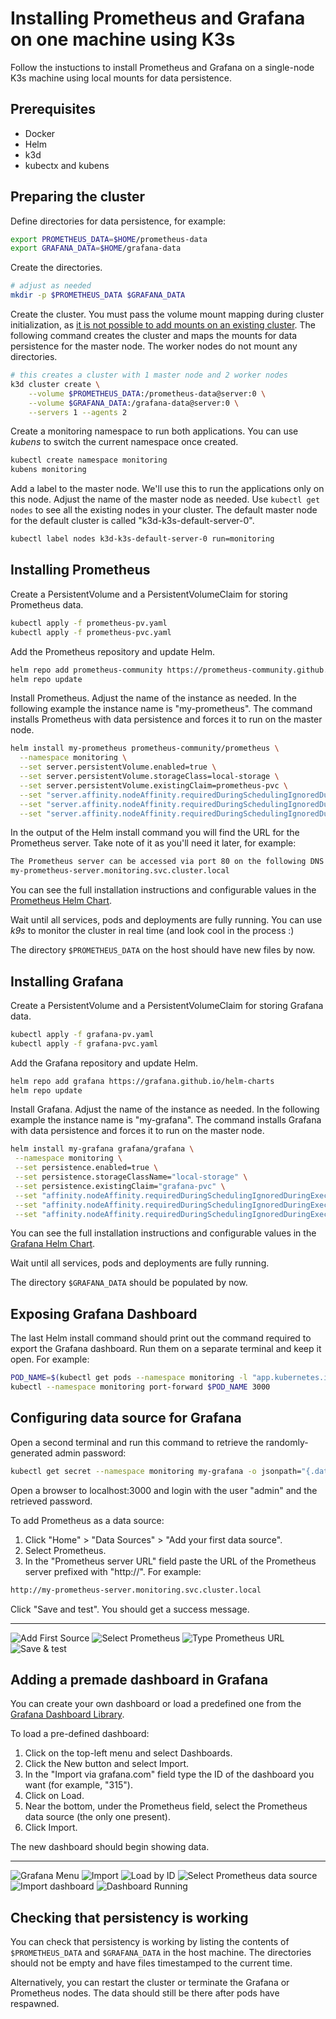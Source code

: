 # Installing Prometheus and Grafana on one machine using K3s 

Follow the instuctions to install Prometheus and Grafana on a single-node K3s machine using local mounts for data persistence.

## Prerequisites

- Docker
- Helm
- k3d
- kubectx and kubens

## Preparing the cluster

Define directories for data persistence, for example:

```bash
export PROMETHEUS_DATA=$HOME/prometheus-data
export GRAFANA_DATA=$HOME/grafana-data
```

Create the directories.

```bash
# adjust as needed
mkdir -p $PROMETHEUS_DATA $GRAFANA_DATA
```

Create the cluster. You must pass the volume mount mapping during cluster initialization, as [it is not possible to add mounts on an existing cluster](https://github.com/k3d-io/k3d/issues/566). The following command creates the cluster and maps the mounts for data persistence for the master node. The worker nodes do not mount any directories.

```bash
# this creates a cluster with 1 master node and 2 worker nodes
k3d cluster create \
    --volume $PROMETHEUS_DATA:/prometheus-data@server:0 \
    --volume $GRAFANA_DATA:/grafana-data@server:0 \
    --servers 1 --agents 2
```

Create a monitoring namespace to run both applications. You can use *kubens* to switch the current namespace once created.

```bash
kubectl create namespace monitoring
kubens monitoring
```

Add a label to the master node. We'll use this to run the applications only on this node. Adjust the name of the master node as needed. Use `kubectl get nodes` to see all the existing nodes in your cluster. The default master node for the default cluster is called "k3d-k3s-default-server-0".

```bash
kubectl label nodes k3d-k3s-default-server-0 run=monitoring
```

## Installing Prometheus

Create a PersistentVolume and a PersistentVolumeClaim for storing Prometheus data.

```bash
kubectl apply -f prometheus-pv.yaml 
kubectl apply -f prometheus-pvc.yaml
```

Add the Prometheus repository and update Helm.

```bash
helm repo add prometheus-community https://prometheus-community.github.io/helm-charts
helm repo update
```

Install Prometheus. Adjust the name of the instance as needed. In the following example the instance name is "my-prometheus". The command installs Prometheus with data persistence and forces it to run on the master node.

```bash
helm install my-prometheus prometheus-community/prometheus \
  --namespace monitoring \
  --set server.persistentVolume.enabled=true \
  --set server.persistentVolume.storageClass=local-storage \
  --set server.persistentVolume.existingClaim=prometheus-pvc \
  --set "server.affinity.nodeAffinity.requiredDuringSchedulingIgnoredDuringExecution.nodeSelectorTerms[0].matchExpressions[0].key=run" \
  --set "server.affinity.nodeAffinity.requiredDuringSchedulingIgnoredDuringExecution.nodeSelectorTerms[0].matchExpressions[0].operator=In" \
  --set "server.affinity.nodeAffinity.requiredDuringSchedulingIgnoredDuringExecution.nodeSelectorTerms[0].matchExpressions[0].values[0]=monitoring"
```

In the output of the Helm install command you will find the URL for the Prometheus server. Take note of it as you'll need it later, for example:

```bash
The Prometheus server can be accessed via port 80 on the following DNS name from within your cluster:
my-prometheus-server.monitoring.svc.cluster.local
```

You can see the full installation instructions and configurable values in the [Prometheus Helm Chart](https://artifacthub.io/packages/helm/prometheus-community/prometheus).

Wait until all services, pods and deployments are fully running. You can use *k9s* to monitor the cluster in real time (and look cool in the process :)

The directory `$PROMETHEUS_DATA` on the host should have new files by now.

## Installing Grafana

Create a PersistentVolume and a PersistentVolumeClaim for storing Grafana data.

```bash
kubectl apply -f grafana-pv.yaml 
kubectl apply -f grafana-pvc.yaml
```

Add the Grafana repository and update Helm.

```bash
helm repo add grafana https://grafana.github.io/helm-charts
helm repo update
```

Install Grafana. Adjust the name of the instance as needed. In the following example the instance name is "my-grafana". The command installs Grafana with data persistence and forces it to run on the master node.

```bash
helm install my-grafana grafana/grafana \
 --namespace monitoring \
 --set persistence.enabled=true \
 --set persistence.storageClassName="local-storage" \
 --set persistence.existingClaim="grafana-pvc" \
 --set "affinity.nodeAffinity.requiredDuringSchedulingIgnoredDuringExecution.nodeSelectorTerms[0].matchExpressions[0].key=run" \
 --set "affinity.nodeAffinity.requiredDuringSchedulingIgnoredDuringExecution.nodeSelectorTerms[0].matchExpressions[0].operator=In" \
 --set "affinity.nodeAffinity.requiredDuringSchedulingIgnoredDuringExecution.nodeSelectorTerms[0].matchExpressions[0].values[0]=monitoring"
```

You can see the full installation instructions and configurable values in the [Grafana Helm Chart](https://artifacthub.io/packages/helm/grafana/grafana).

Wait until all services, pods and deployments are fully running.

The directory `$GRAFANA_DATA` should be populated by now.

## Exposing Grafana Dashboard

The last Helm install command should print out the command required to export the Grafana dashboard. Run them on a separate terminal and keep it open. For example:

```bash
POD_NAME=$(kubectl get pods --namespace monitoring -l "app.kubernetes.io/name=grafana,app.kubernetes.io/instance=my-grafana" -o jsonpath="{.items[0].metadata.name}")
kubectl --namespace monitoring port-forward $POD_NAME 3000
```

## Configuring data source for Grafana

Open a second terminal and run this command to retrieve the randomly-generated admin password:

```bash
kubectl get secret --namespace monitoring my-grafana -o jsonpath="{.data.admin-password}" | base64 --decode ; echo
```

Open a browser to localhost:3000 and login with the user "admin" and the retrieved password.

To add Prometheus as a data source:
1. Click "Home" > "Data Sources" > "Add your first data source". 
2. Select Prometheus.
3. In the "Prometheus server URL" field paste the URL of the Prometheus server prefixed with "http://". For example:

```bash
http://my-prometheus-server.monitoring.svc.cluster.local
```

Click "Save and test". You should get a success message.

---

![Add First Source](./images/grafana-add-first-source.jpg)
![Select Prometheus](./images/grafana-select-prometheus.jpg)
![Type Prometheus URL](./images/grafana-type-server-url.jpg)
![Save & test](./image/grafana-save-test.jpg)

## Adding a premade dashboard in Grafana

You can create your own dashboard or load a predefined one from the [Grafana Dashboard Library](https://grafana.com/grafana/dashboards/).

To load a pre-defined dashboard:

1. Click on the top-left menu and select Dashboards.
2. Click the New button and select Import. 
3. In the "Import via grafana.com" field type the ID of the dashboard you want (for example, "315").
4. Click on Load.
5. Near the bottom, under the Prometheus field, select the Prometheus data source (the only one present).
6. Click Import.

The new dashboard should begin showing data.

---

![Grafana Menu](./images/grafana-menu-dashboards.jpg)
![Import](./images/grafana-dashboard-import.jpg)
![Load by ID](./images/grafana-load-id.jpg)
![Select Prometheus data source](./images/grafana-select-datasource.jpg)
![Import dashboard](./images/grafana-import-id.jpg)
![Dashboard Running](./images/grafana-dashboard-running.jpg)

## Checking that persistency is working

You can check that persistency is working by listing the contents of `$PROMETHEUS_DATA` and `$GRAFANA_DATA` in the host machine. The directories should not be empty and have files timestamped to the current time.

Alternatively, you can restart the cluster or terminate the Grafana or Prometheus nodes. The data should still be there after pods have respawned.











